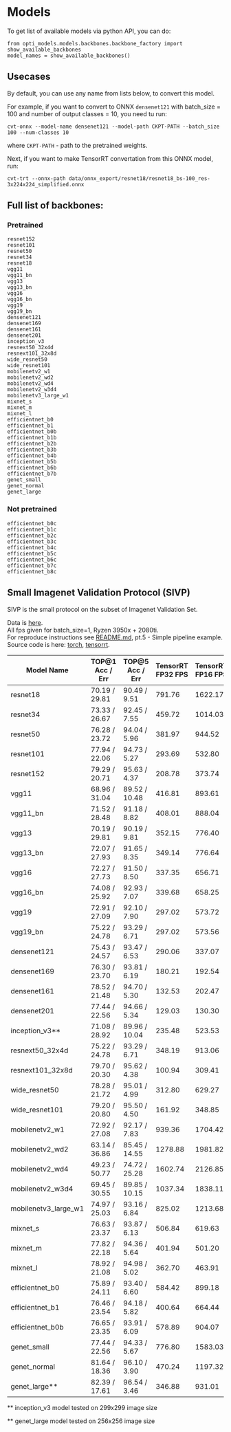 # Models
To get list of available models via python API, you can do:
```
from opti_models.models.backbones.backbone_factory import show_available_backbones
model_names = show_available_backbones()
```
## Usecases
By default, you can use any name from lists below, to convert this model.

For example, if you want to convert to ONNX `densenet121` with batch_size = 100 and
number of output classes = 10, you need tu run:
```
cvt-onnx --model-name densenet121 --model-path CKPT-PATH --batch_size 100 --num-classes 10
```
where `CKPT-PATH` - path to the pretrained weights.

Next, if you want to make TensorRT convertation from this ONNX model, run:
```
cvt-trt --onnx-path data/onnx_export/resnet18/resnet18_bs-100_res-3x224x224_simplified.onnx
```

## Full list of backbones:
### Pretrained
```
resnet152
resnet101
resnet50
resnet34
resnet18
vgg11
vgg11_bn
vgg13
vgg13_bn
vgg16
vgg16_bn
vgg19
vgg19_bn
densenet121
densenet169
densenet161
densenet201
inception_v3
resnext50_32x4d
resnext101_32x8d
wide_resnet50
wide_resnet101
mobilenetv2_w1
mobilenetv2_wd2
mobilenetv2_wd4
mobilenetv2_w3d4
mobilenetv3_large_w1
mixnet_s
mixnet_m
mixnet_l
efficientnet_b0
efficientnet_b1
efficientnet_b0b
efficientnet_b1b
efficientnet_b2b
efficientnet_b3b
efficientnet_b4b
efficientnet_b5b
efficientnet_b6b
efficientnet_b7b
genet_small
genet_normal
genet_large
```
### Not pretrained
```
efficientnet_b0c
efficientnet_b1c
efficientnet_b2c
efficientnet_b3c
efficientnet_b4c
efficientnet_b5c
efficientnet_b6c
efficientnet_b7c
efficientnet_b8c
```
## Small Imagenet Validation Protocol (SIVP)
SIVP is the small protocol on the subset of Imagenet Validation Set.

Data is [here](https://drive.google.com/file/d/1Yi_SZ400LKMXeA08BvDip4qBJonaThae/view?usp=sharing). <br>
All fps given for batch_size=1, Ryzen 3950x + 2080ti.<br>
For reproduce instructions see [README.md](../../README.md), pt.5 - Simple pipeline example.<br>
Source code is here: [torch](../benchmarks/imagenet_torch_benchmark.py), [tensorrt](../benchmarks/imagenet_tensorrt_benchmark.py).

| Model Name            | TOP@1 Acc / Err| TOP@5 Acc / Err  | TensorRT FP32 FPS | TensorRT FP16 FPS | TensorRT INT8 FPS  | Torch FPS |
|-----------------------|----------------|------------------|-------------------|-------------------|--------------------|-----------|
| resnet18              | 70.19 / 29.81  | 90.49 / 9.51     |   791.76          |   1622.17         |    800.47          | 366.29    |
| resnet34              | 73.33 / 26.67  | 92.45 / 7.55     |   459.72          |   1014.03         |    1225.64         | 262.77    |
| resnet50              | 76.28 / 23.72  | 94.04 / 5.96     |   381.97          |   944.52          |    475.40          | 192.20    |
| resnet101             | 77.94 / 22.06  | 94.73 / 5.27     |   293.69          |   532.80          |    293.87          | 105.61    |
| resnet152             | 79.29 / 20.71  | 95.63 / 4.37     |   208.78          |   373.74          |    208.00          | 73.23     |
| vgg11                 | 68.96 / 31.04  | 89.52 / 10.48    |   416.81          |   893.61          |    417.91          | 403.87    |
| vgg11_bn              | 71.52 / 28.48  | 91.18 / 8.82     |   408.01          |   888.04          |    413.58          | 383.22    |
| vgg13                 | 70.19 / 29.81  | 90.19 / 9.81     |   352.15          |   776.40          |    342.61          | 332.17    |
| vgg13_bn              | 72.07 / 27.93  | 91.65 / 8.35     |   349.14          |   776.64          |    342.86          | 311.18    |
| vgg16                 | 72.27 / 27.73  | 91.50 / 8.50     |   337.35          |   656.71          |              | 271.88    |
| vgg16_bn              | 74.08 / 25.92  | 92.93 / 7.07     |   339.68          |   658.25          |              | 256.03    |
| vgg19                 | 72.91 / 27.09  | 92.10 / 7.90     |   297.02          |   573.72          |              | 227.05    |
| vgg19_bn              | 75.22 / 24.78  | 93.29 / 6.71     |   297.02          |   573.56          |              | 214.85    |
| densenet121           | 75.43 / 24.57  | 93.47 / 6.53     |   290.06          |   337.07          |              | 78.09     |
| densenet169           | 76.30 / 23.70  | 93.81 / 6.19     |   180.21          |   192.54          |              | 56.16     |
| densenet161           | 78.52 / 21.48  | 94.70 / 5.30     |   132.53          |   202.47          |              | 59.52     |
| densenet201           | 77.44 / 22.56  | 94.66 / 5.34     |   129.03          |   130.30          |              | 46.09     |
| inception_v3**        | 71.08 / 28.92  | 89.96 / 10.04    |   235.48          |   523.53          |              | 111.67    |
| resnext50_32x4d       | 75.22 / 24.78  | 93.29 / 6.71     |   348.19          |   913.06          |              | 125.94    |
| resnext101_32x8d      | 79.70 / 20.30  | 95.62 / 4.38     |   100.94          |   309.41          |              | 60.77     |
| wide_resnet50         | 78.28 / 21.72  | 95.01 / 4.99     |   312.80          |   629.27          |              | 198.42    |
| wide_resnet101        | 79.20 / 20.80  | 95.50 / 4.50     |   161.92          |   348.85          |              | 107.00    |
| mobilenetv2_w1        | 72.92 / 27.08  | 92.17 / 7.83     |   939.36          |   1704.42         |              | 205.81    |
| mobilenetv2_wd2       | 63.14 / 36.86  | 85.45 / 14.55    |   1278.88         |   1981.82         |              | 206.88    |
| mobilenetv2_wd4       | 49.23 / 50.77  | 74.72 / 25.28    |   1602.74         |   2126.85         |              | 211.05    |
| mobilenetv2_w3d4      | 69.45 / 30.55  | 89.85 / 10.15    |   1037.34         |   1838.11         |              | 207.38    |
| mobilenetv3_large_w1  | 74.97 / 25.03  | 93.16 / 6.84     |   825.02          |   1213.68         |              | 146.42    |
| mixnet_s              | 76.63 / 23.37  | 93.87 / 6.13     |   506.84          |   619.63          |              | 101.15    |
| mixnet_m              | 77.82 / 22.18  | 94.36 / 5.64     |   401.94          |   501.20          |              | 83.77     |
| mixnet_l              | 78.92 / 21.08  | 94.98 / 5.02     |   362.70          |   463.91          |              | 84.89     |
| efficientnet_b0       | 75.89 / 24.11  | 93.40 / 6.60     |   584.42          |   899.18          |              | 130.61    |
| efficientnet_b1       | 76.46 / 23.54  | 94.18 / 5.82     |   400.64          |   664.44          |              | 92.79     |
| efficientnet_b0b      | 76.65 / 23.35  | 93.91 / 6.09     |   578.89          |   904.07          |              | 130.02    |
| genet_small           | 77.44 / 22.56  | 94.33 / 5.67     |   776.80          |   1583.03         |              | 226.11    |
| genet_normal          | 81.64 / 18.36  | 96.10 / 3.90     |   470.24          |   1197.32         |              | 225.79    |
| genet_large**         | 82.39 / 17.61  | 96.54 / 3.46     |   346.88          |   931.01          |              | 183.94    |

** inception_v3 model tested on 299х299 image size

** genet_large model tested on 256x256 image size
